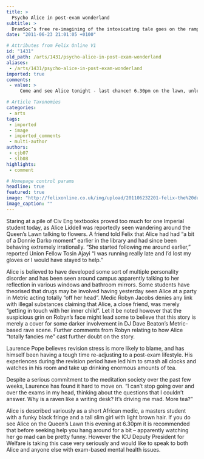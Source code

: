 ```yaml
---
title: >
  Psycho Alice in post-exam wonderland
subtitle: >
  DramSoc’s free re-imagining of the intoxicating tale goes on the rampage on the Queen’s Lawn
date: "2011-06-23 21:01:05 +0100"

# Attributes from Felix Online V1
id: "1431"
old_path: /arts/1431/psycho-alice-in-post-exam-wonderland
aliases:
 - /arts/1431/psycho-alice-in-post-exam-wonderland
imported: true
comments:
 - value: >
     Come and see Alice tonight - last chance! 6.30pm on the lawn, unless it rains in which case we'll move to the union. Then join us for drinks afterwards! <br> <br>More info here: http://www.facebook.com/event.php?eid=135225219887091 <br> <br>

# Article Taxonomies
categories:
 - arts
tags:
 - imported
 - image
 - imported_comments
 - multi-author
authors:
 - cjb07
 - slb08
highlights:
 - comment

# Homepage control params
headline: true
featured: true
image: "http://felixonline.co.uk/img/upload/201106232201-felix-the%20duchess.jpg"
image_caption: ""
---
```


Staring at a pile of Civ Eng textbooks proved too much for one Imperial student today, as Alice Liddell was reportedly seen wandering around the Queen’s Lawn talking to flowers. A friend told Felix that Alice had had “a bit of a Donnie Darko moment” earlier in the library and had since been behaving extremely irrationally. “She started following me around earlier,” reported Union Fellow Tosin Ajayi “I was running really late and I’d lost my gloves or I would have stayed to help.”

Alice is believed to have developed some sort of multiple personality disorder and has been seen around campus apparently talking to her reflection in various windows and bathroom mirrors. Some students have theorised that drugs may be involved having yesterday seen Alice at a party in Metric acting totally “off her head”. Medic Robyn Jacobs denies any link with illegal substances claiming that Alice, a close friend, was merely “getting in touch with her inner child”. Let it be noted however that the suspicious grin on Robyn’s face might lead some to believe that this story is merely a cover for some darker involvement in DJ Dave Beaton’s Metric-based rave scene. Further comments from Robyn relating to how Alice “totally fancies me” cast further doubt on the story.

Laurence Pope believes revision stress is more likely to blame, and has himself been having a tough time re-adjusting to a post-exam lifestyle. His experiences during the revision period have led him to smash all clocks and watches in his room and take up drinking enormous amounts of tea.

Despite a serious commitment to the meditation society over the past few weeks, Laurence has found it hard to move on. “I can’t stop going over and over the exams in my head, thinking about the questions that I couldn’t answer. Why is a raven like a writing desk? It’s driving me mad. More tea?”

Alice is described variously as a short African medic, a masters student with a funky black fringe and a tall slim girl with light brown hair. If you do see Alice on the Queen’s Lawn this evening at 6.30pm it is recommended that before seeking help you hang around for a bit – apparently watching her go mad can be pretty funny. However the ICU Deputy President for Welfare is taking this case very seriously and would like to speak to both Alice and anyone else with exam-based mental health issues.
